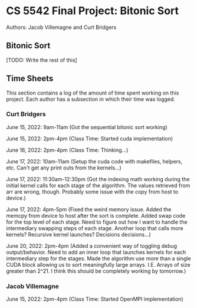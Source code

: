 # CS 5542 Final Project: Bitonic Sort

Authors: Jacob Villemagne and Curt Bridgers

## Bitonic Sort

[TODO: Write the rest of this]

## Time Sheets

This section contains a log of the amount of time spent working on this
project. Each author has a subsection in which their time was logged.

### Curt Bridgers

June 15, 2022: 9am-11am (Got the sequential bitonic sort working)

June 15, 2022: 2pm-4pm (Class Time: Started cuda implementation)

June 16, 2022: 2pm-4pm (Class Time: Thinking...)

June 17, 2022: 10am-11am (Setup the cuda code with makefiles, helpers, etc.
Can't get any print outs from the kernels...)

June 17, 2022: 11:30am-12:30pm (Got the indexing math working during the initial
kernel calls for each stage of the algorithm. The values retrieved from arr
are wrong, though. Probably some issue with the copy from host to device.)

June 17, 2022: 4pm-5pm (Fixed the weird memory issue. Added the memcpy from
device to host after the sort is complete. Added swap code for the top level
of each stage. Need to figure out how I want to handle the intermediary swapping
steps of each stage. Another loop that calls more kernels? Recursive kernel
launches? Decisions decisions...)

June 20, 2022: 2pm-4pm (Added a convenient way of toggling debug
output/behavior. Need to add an inner loop that launches kernels for each 
intermediary step for the stages. Made the algorithm use more than a single
CUDA block allowing us to sort meaningfully large arrays. I.E. Arrays of size
greater than 2^21. I think this should be completely working by tomorrow.)

### Jacob Villemagne

June 15, 2022: 2pm-4pm (Class Time: Started OpenMPI implementation)
